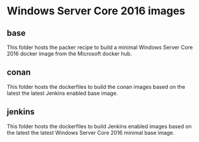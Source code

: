 # Windows Server Core 2016 images

## base

This folder hosts the packer recipe to build a minimal Windows Server Core 2016 docker image from the Microsoft docker hub.

## conan

This folder hosts the dockerfiles to build the conan images based on the latest the latest Jenkins enabled base image.

## jenkins

This folder hosts the dockerfiles to build Jenkins enabled images based on the latest the latest Windows Server Core 2016 minimal base image.